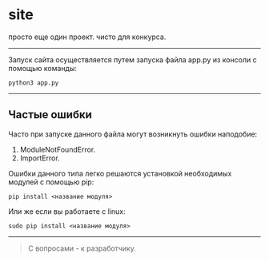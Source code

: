 # site

просто еще один проект. чисто для конкурса.

____

Запуск сайта осуществляется путем запуска файла app.py из консоли с помощью команды:
```
python3 app.py
```
____
## Частые ошибки
Часто при запуске данного файла могут возникнуть ошибки наподобие:
1. ModuleNotFoundError.
2. ImportError.

Ошибки данного типа легко решаются установкой необходимых модулей с помощью pip:
```
pip install <название модуля>
```

Или же если вы работаете с linux:
```
sudo pip install <название модуля>
```
____
> С вопросами - к разработчику.
